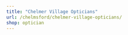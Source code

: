 ```yaml
---
title: "Chelmer Village Opticians"
url: /chelmsford/chelmer-village-opticians/
shop: optician
---
```

